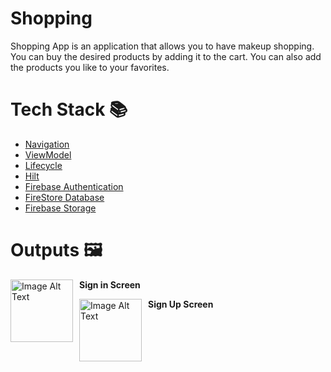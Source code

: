 # Shopping
Shopping App is an application that allows you to have makeup shopping. You can buy the desired products by adding it to the cart. You can also add the products you like to your favorites.
# Tech Stack 📚
- [Navigation](https://developer.android.com/guide/navigation)
- [ViewModel](https://developer.android.com/topic/libraries/architecture/viewmodel)
- [Lifecycle](https://developer.android.com/topic/libraries/architecture/lifecycle)
- [Hilt](https://developer.android.com/training/dependency-injection/hilt-android)
- [Firebase Authentication](https://firebase.google.com/docs/auth/android/start)
- [FireStore Database](https://firebase.google.com/docs/firestore/quickstart#android)
- [Firebase Storage](https://firebase.google.com/docs/storage/android/start)
# Outputs 🖼
<div>
  <img src="https://github.com/rubabahajiyeva/Shopping/assets/114312929/75b77cb2-8aa3-4acb-bf3c-f2b845bc6212" alt="Image Alt Text" width="100" style="float: left; margin-right: 10px;">
  <p><strong>Sign in Screen</strong></p>
</div>

<div>
  <img src="https://github.com/rubabahajiyeva/Shopping/assets/114312929/3a00a011-b5d8-4ba8-9b87-c2b1da81d1e2" alt="Image Alt Text" width="100" style="float: left; margin-right: 10px;">
  <p><strong>Sign Up Screen</strong></p>
</div>





